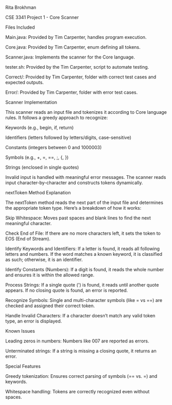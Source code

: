 Rita Brokhman

CSE 3341 Project 1 - Core Scanner

Files Included

Main.java: Provided by Tim Carpenter, handles program execution.

Core.java: Provided by Tim Carpenter, enum defining all tokens.

Scanner.java: Implements the scanner for the Core language.

tester.sh: Provided by the Tim Carpenter, script to automate testing.

Correct/: Provided by Tim Carpenter, folder with correct test cases and expected outputs.

Error/: Provided by Tim Carpenter, folder with error test cases.

Scanner Implementation

This scanner reads an input file and tokenizes it according to Core language rules. It follows a greedy approach to recognize:

Keywords (e.g., begin, if, return)

Identifiers (letters followed by letters/digits, case-sensitive)

Constants (integers between 0 and 1000003)

Symbols (e.g., +, =, ==, ;, {, })

Strings (enclosed in single quotes)

Invalid input is handled with meaningful error messages. The scanner reads input character-by-character and constructs tokens dynamically.

nextToken Method Explanation

The nextToken method reads the next part of the input file and determines the appropriate token type. Here’s a breakdown of how it works:

Skip Whitespace: Moves past spaces and blank lines to find the next meaningful character.

Check End of File: If there are no more characters left, it sets the token to EOS (End of Stream).

Identify Keywords and Identifiers: If a letter is found, it reads all following letters and numbers. If the word matches a known keyword, it is classified as such; otherwise, it is an identifier.

Identify Constants (Numbers): If a digit is found, it reads the whole number and ensures it is within the allowed range.

Process Strings: If a single quote (') is found, it reads until another quote appears. If no closing quote is found, an error is reported.

Recognize Symbols: Single and multi-character symbols (like = vs ==) are checked and assigned their correct token.

Handle Invalid Characters: If a character doesn’t match any valid token type, an error is displayed.

Known Issues

Leading zeros in numbers: Numbers like 007 are reported as errors.

Unterminated strings: If a string is missing a closing quote, it returns an error.

Special Features

Greedy tokenization: Ensures correct parsing of symbols (== vs. =) and keywords.

Whitespace handling: Tokens are correctly recognized even without spaces.
